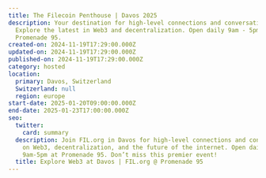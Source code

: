 ```yaml
---
title: The Filecoin Penthouse | Davos 2025
description: Your destination for high-level connections and conversations.
  Explore the latest in Web3 and decentralization. Open daily 9am - 5pm at
  Promenade 95.
created-on: 2024-11-19T17:29:00.000Z
updated-on: 2024-11-19T17:29:00.000Z
published-on: 2024-11-19T17:29:00.000Z
category: hosted
location:
  primary: Davos, Switzerland
  Switzerland: null
  region: europe
start-date: 2025-01-20T09:00:00.000Z
end-date: 2025-01-23T17:00:00.000Z
seo:
  twitter:
    card: summary
  description: Join FIL.org in Davos for high-level connections and conversations
    on Web3, decentralization, and the future of the internet. Open daily
    9am-5pm at Promenade 95. Don’t miss this premier event!
  title: Explore Web3 at Davos | FIL.org @ Promenade 95
---
```

